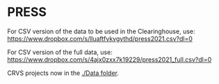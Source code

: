 # PRESS
For CSV version of the data to be used in the Clearinghouse, use: https://www.dropbox.com/s/lluaftfvkvgythd/press2021.csv?dl=0

For CSV version of the full data, use: https://www.dropbox.com/s/4ajx0zxx7k19229/press2021_full.csv?dl=0

CRVS projects now in the [./Data folder](https://github.com/PARIS21-DATA/PRESS/tree/main/Data). 

